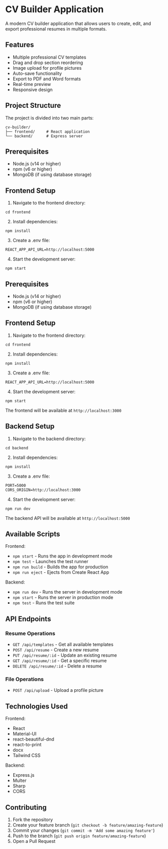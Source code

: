 # CV Builder Application

A modern CV builder application that allows users to create, edit, and export professional resumes in multiple formats.

## Features

- Multiple professional CV templates
- Drag and drop section reordering
- Image upload for profile pictures
- Auto-save functionality
- Export to PDF and Word formats
- Real-time preview
- Responsive design

## Project Structure

The project is divided into two main parts:

```plaintext
cv-builder/
├── frontend/     # React application
└── backend/      # Express server
```

## Prerequisites

- Node.js (v14 or higher)
- npm (v6 or higher)
- MongoDB (if using database storage)


## Frontend Setup

1. Navigate to the frontend directory:
```shellscript
cd frontend
```

2.  Install dependencies:
```shellscript
npm install
```

3. Create a .env file:
```plaintext
REACT_APP_API_URL=http://localhost:5000
```

4. Start the development server:
```shellscript
npm start
```

## Prerequisites

- Node.js (v14 or higher)
- npm (v6 or higher)
- MongoDB (if using database storage)


## Frontend Setup

1. Navigate to the frontend directory:


```shellscript
cd frontend
```

2. Install dependencies:


```shellscript
npm install
```

3. Create a .env file:


```plaintext
REACT_APP_API_URL=http://localhost:5000
```

4. Start the development server:


```shellscript
npm start
```

The frontend will be available at `http://localhost:3000`

## Backend Setup

1. Navigate to the backend directory:


```shellscript
cd backend
```

2. Install dependencies:


```shellscript
npm install
```

3. Create a .env file:


```plaintext
PORT=5000
CORS_ORIGIN=http://localhost:3000
```

4. Start the development server:


```shellscript
npm run dev
```

The backend API will be available at `http://localhost:5000`

## Available Scripts

Frontend:

- `npm start` - Runs the app in development mode
- `npm test` - Launches the test runner
- `npm run build` - Builds the app for production
- `npm run eject` - Ejects from Create React App


Backend:

- `npm run dev` - Runs the server in development mode
- `npm start` - Runs the server in production mode
- `npm test` - Runs the test suite


## API Endpoints

### Resume Operations

- `GET /api/templates` - Get all available templates
- `POST /api/resume` - Create a new resume
- `PUT /api/resume/:id` - Update an existing resume
- `GET /api/resume/:id` - Get a specific resume
- `DELETE /api/resume/:id` - Delete a resume


### File Operations

- `POST /api/upload` - Upload a profile picture


## Technologies Used

Frontend:

- React
- Material-UI
- react-beautiful-dnd
- react-to-print
- docx
- Tailwind CSS


Backend:

- Express.js
- Multer
- Sharp
- CORS


## Contributing

1. Fork the repository
2. Create your feature branch (`git checkout -b feature/amazing-feature`)
3. Commit your changes (`git commit -m 'Add some amazing feature'`)
4. Push to the branch (`git push origin feature/amazing-feature`)
5. Open a Pull Request

